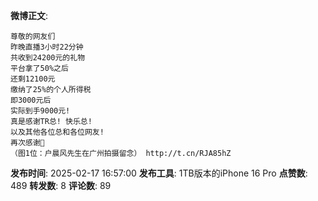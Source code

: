 **微博正文**: 
```
尊敬的网友们
昨晚直播3小时22分钟
共收到24200元的礼物
平台拿了50%之后
还剩12100元
缴纳了25%的个人所得税
即3000元后
实际到手9000元!
真是感谢TR总! 快乐总!
以及其他各位总和各位网友!
再次感谢🙏
（图1位：户晨风先生在广州拍摄留念） http://t.cn/RJA85hZ
```
**发布时间**: 2025-02-17 16:57:00
**发布工具**: 1TB版本的iPhone 16 Pro
**点赞数**: 489
**转发数**: 8
**评论数**: 89
